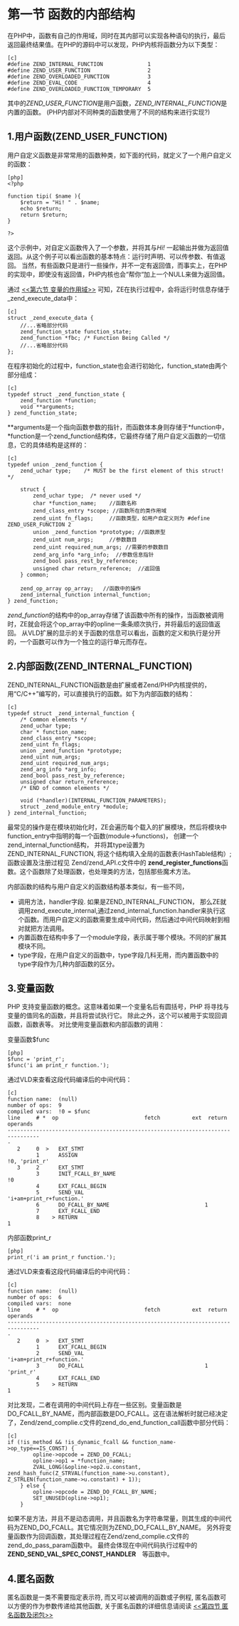 # 第一节 函数的内部结构
在PHP中，函数有自己的作用域，同时在其内部可以实现各种语句的执行，最后返回最终结果值。在PHP的源码中可以发现，PHP内核将函数分为以下类型：

	[c]
	#define ZEND_INTERNAL_FUNCTION              1
	#define ZEND_USER_FUNCTION                  2  
	#define ZEND_OVERLOADED_FUNCTION            3
	#define ZEND_EVAL_CODE                      4
	#define ZEND_OVERLOADED_FUNCTION_TEMPORARY  5

其中的*ZEND_USER_FUNCTION*是用户函数，*ZEND_INTERNAL_FUNCTION*是内置的函数。
(PHP内部对不同种类的函数使用了不同的结构来进行实现?)

## 1.用户函数(ZEND_USER_FUNCTION)
用户自定义函数是非常常用的函数种类，如下面的代码，就定义了一个用户自定义的函数：

	[php]
	<?php 

	function tipi( $name ){
		$return = "Hi! " . $name;
		echo $return;
		return $return;
	}

	?>

这个示例中，对自定义函数传入了一个参数，并将其与*Hi!* 一起输出并做为返回值返回。从这个例子可以看出函数的基本特点：运行时声明、可以传参数、有值返回。
当然，有些函数只是进行一些操作，并不一定有返回值，而事实上，在PHP的实现中，即使没有返回值，PHP内核也会“帮你“加上一个NULL来做为返回值。

通过 [<<第六节 变量的作用域>>][var-scope] 可知，ZE在执行过程中，会将运行时信息存储于_zend_execute_data中：
	
	[c]
	struct _zend_execute_data {
		//...省略部分代码
		zend_function_state function_state;
		zend_function *fbc; /* Function Being Called */
		//...省略部分代码
	};

在程序初始化的过程中，function_state也会进行初始化，function_state由两个部分组成：

	[c]
	typedef struct _zend_function_state {
		zend_function *function;
		void **arguments;
	} zend_function_state;

**arguments是一个指向函数参数的指针，而函数体本身则存储于*function中， *function是一个zend_function结构体，它最终存储了用户自定义函数的一切信息，它的具体结构是这样的：

	[c]
	typedef union _zend_function {
		zend_uchar type;    /* MUST be the first element of this struct! */

		struct {
			zend_uchar type;  /* never used */
			char *function_name; 	//函数名称
			zend_class_entry *scope; //函数所在的类作用域
			zend_uint fn_flags;		//函数类型，如用户自定义则为 #define ZEND_USER_FUNCTION 2  
			union _zend_function *prototype; //函数原型
			zend_uint num_args;		//参数数目
			zend_uint required_num_args; //需要的参数数目
			zend_arg_info *arg_info;  //参数信息指针
			zend_bool pass_rest_by_reference;
			unsigned char return_reference;  //返回值 
		} common;

		zend_op_array op_array;   //函数中的操作
		zend_internal_function internal_function;  
	} zend_function;

*zend_function*的结构中的op_array存储了该函数中所有的操作，当函数被调用时，ZE就会将这个op_array中的opline一条条顺次执行，并将最后的返回值返回。
从VLD扩展的显示的关于函数的信息可以看出，函数的定义和执行是分开的，一个函数可以作为一个独立的运行单元而存在。


## 2.内部函数(ZEND_INTERNAL_FUNCTION)
ZEND_INTERNAL_FUNCTION函数是由扩展或者Zend/PHP内核提供的，用“C/C++”编写的，可以直接执行的函数。如下为内部函数的结构：

    [c]
	typedef struct _zend_internal_function {
		/* Common elements */
		zend_uchar type;
		char * function_name;
		zend_class_entry *scope;
		zend_uint fn_flags;
		union _zend_function *prototype;
		zend_uint num_args;
		zend_uint required_num_args;
		zend_arg_info *arg_info;
		zend_bool pass_rest_by_reference;
		unsigned char return_reference;
		/* END of common elements */

		void (*handler)(INTERNAL_FUNCTION_PARAMETERS);
		struct _zend_module_entry *module;
	} zend_internal_function;

最常见的操作是在模块初始化时，ZE会遍历每个载入的扩展模块，然后将模块中function_entry中指明的每一个函数(module->functions)，
创建一个zend_internal_function结构， 并将其type设置为ZEND_INTERNAL_FUNCTION, 将这个结构填入全局的函数表(HashTable结构）;
函数设置及注册过程见 Zend/zend_API.c文件中的 **zend_register_functions**函数。这个函数除了处理函数，也处理类的方法，包括那些魔术方法。

内部函数的结构与用户自定义的函数结构基本类似，有一些不同，

* 调用方法，handler字段. 如果是ZEND_INTERNAL_FUNCTION， 那么ZE就调用zend_execute_internal,通过zend_internal_function.handler来执行这个函数。而用户自定义的函数需要生成中间代码，然后通过中间代码映射到相对就把方法调用。
* 内置函数在结构中多了一个module字段，表示属于哪个模块。不同的扩展其模块不同。
* type字段，在用户自定义的函数中，type字段几科无用，而内置函数中的type字段作为几种内部函数的区分。

## 3.变量函数
PHP 支持变量函数的概念。这意味着如果一个变量名后有圆括号，PHP 将寻找与变量的值同名的函数，并且将尝试执行它。
除此之外，这个可以被用于实现回调函数，函数表等。
对比使用变量函数和内部函数的调用：

变量函数$func

    [php]
    $func = 'print_r';
    $func('i am print_r function.');

通过VLD来查看这段代码编译后的中间代码：

    [c]
    function name:  (null)
    number of ops:  9
    compiled vars:  !0 = $func
    line     # *  op                           fetch          ext  return  operands
    --------------------------------------------------------------------------------
    -
       2     0  >   EXT_STMT
             1      ASSIGN                                                   !0, 'print_r'
       3     2      EXT_STMT
             3      INIT_FCALL_BY_NAME                                       !0
             4      EXT_FCALL_BEGIN
             5      SEND_VAL                                                 'i+am+print_r+function.'
             6      DO_FCALL_BY_NAME                              1
             7      EXT_FCALL_END
             8    > RETURN                                                   1


内部函数print_r

    [php]
    print_r('i am print_r function.');

通过VLD来查看这段代码编译后的中间代码：

    [c]
    function name:  (null)
    number of ops:  6
    compiled vars:  none
    line     # *  op                           fetch          ext  return  operands
    --------------------------------------------------------------------------------
    -
       2     0  >   EXT_STMT
             1      EXT_FCALL_BEGIN
             2      SEND_VAL                                                 'i+am+print_r+function.'
             3      DO_FCALL                                      1          'print_r'
             4      EXT_FCALL_END
             5    > RETURN                                                   1


对比发现，二者在调用的中间代码上存在一些区别。变量函数是DO_FCALL_BY_NAME，而内部函数是DO_FCALL。这在语法解析时就已经决定了，Zend/zend_complie.c文件的zend_do_end_function_call函数中部分代码：

    [c]
    if (!is_method && !is_dynamic_fcall && function_name->op_type==IS_CONST) {
			opline->opcode = ZEND_DO_FCALL;
			opline->op1 = *function_name;
			ZVAL_LONG(&opline->op2.u.constant, zend_hash_func(Z_STRVAL(function_name->u.constant), Z_STRLEN(function_name->u.constant) + 1));
		} else {
			opline->opcode = ZEND_DO_FCALL_BY_NAME;
			SET_UNUSED(opline->op1);
		}

如果不是方法，并且不是动态调用，并且函数名为字符串常量，则其生成的中间代码为ZEND_DO_FCALL。其它情况则为ZEND_DO_FCALL_BY_NAME。
另外将变量函数作为回调函数，其处理过程在Zend/zend_complie.c文件的zend_do_pass_param函数中。
最终会体现在中间代码执行过程中的 **ZEND_SEND_VAL_SPEC_CONST_HANDLER**　等函数中。

## 4.匿名函数
匿名函数是一类不需要指定表示符, 而又可以被调用的函数或子例程, 匿名函数可以方便的作为参数传递给其他函数,
关于匿名函数的详细信息请阅读 [<<第四节 匿名函数及闭包>>][anonymous-function]

[var-scope]:            ?p=chapt03/03-06-00-scope
[anonymous-function]:   ?p=chapt04/04-04-anonymous-function
